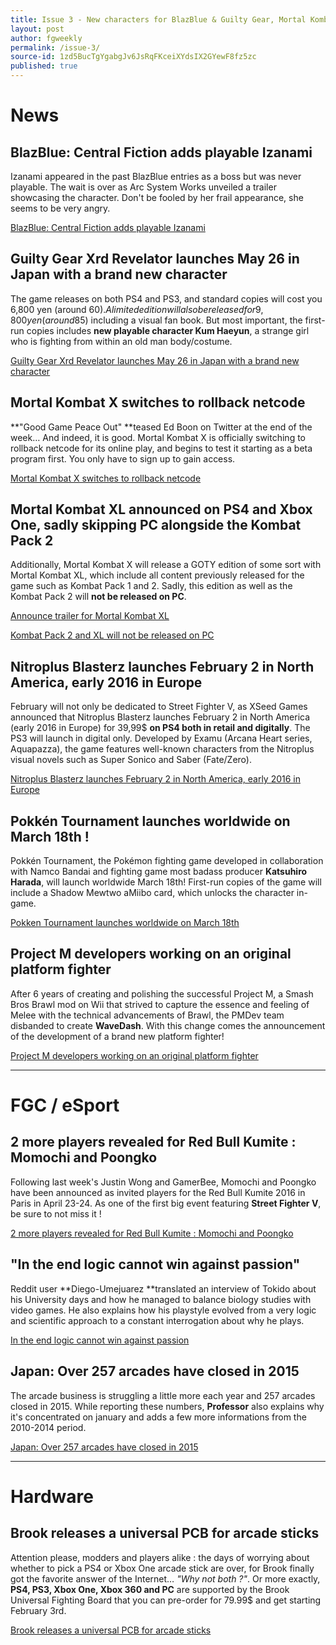 ```yaml
---
title: Issue 3 - New characters for BlazBlue & Guilty Gear, Mortal Kombat XL announced, Momochi and Poongko at Red Bull Kumite...
layout: post
author: fgweekly
permalink: /issue-3/
source-id: 1zd5BucTgYgabgJv6JsRqFKceiXYdsIX2GYewF8fz5zc
published: true
---
```

# News

## BlazBlue: Central Fiction adds playable Izanami

Izanami appeared in the past BlazBlue entries as a boss but was never playable. The wait is over as Arc System Works unveiled a trailer showcasing the character. Don't be fooled by her frail appearance, she seems to be very angry.

[BlazBlue: Central Fiction adds playable Izanami](http://gematsu.com/2016/01/blazblue-central-fiction-hades-izanami-trailer)

## Guilty Gear Xrd Revelator launches May 26 in Japan with a brand new character

The game releases on both PS4 and PS3, and standard copies will cost you 6,800 yen (around 60$). A limited edition will also be released for 9,800 yen (around 85$) including a visual fan book. But most important, the first-run copies includes **new playable character Kum Haeyun**, a strange girl who is fighting from within an old man body/costume.

[Guilty Gear Xrd Revelator launches May 26 in Japan with a brand new character ](http://gematsu.com/2016/01/first-look-guilty-gear-xrd-revelator-new-fighter-kum-haehyun)

## Mortal Kombat X switches to rollback netcode

**"Good Game Peace Out" **teased Ed Boon on Twitter at the end of the week… And indeed, it is good. Mortal Kombat X is officially switching to rollback netcode for its online play, and  begins to test it starting as a beta program first. You only have to sign up to gain access.

[Mortal Kombat X switches to rollback netcode](http://shoryuken.com/2016/01/15/mortal-kombat-x-enhanced-online-beta-sign-ups-open-january-19/)

## Mortal Kombat XL announced on PS4 and Xbox One, sadly skipping PC alongside the Kombat Pack 2

Additionally, Mortal Kombat X will release a GOTY edition of some sort with Mortal Kombat XL, which include all content previously released for the game such as Kombat Pack 1 and 2. Sadly, this edition as well as the Kombat Pack 2 will **not be released on PC**.

[Announce trailer for Mortal Kombat XL](https://www.youtube.com/watch?v=TagYisYp-aQ)

[Kombat Pack 2 and XL will not be released on PC](http://testyourmight.com/threads/future-of-mkx-on-pc.58181/page-7#post-1999319)

## Nitroplus Blasterz launches February 2 in North America, early 2016 in Europe

February will not only be dedicated to Street Fighter V, as XSeed Games announced that Nitroplus Blasterz launches February 2 in North America (early 2016 in Europe) for 39,99$ **on PS4 both in retail and digitally**. The PS3 will launch in digital only. Developed by Examu (Arcana Heart series, Aquapazza), the game features well-known characters from the Nitroplus visual novels such as Super Sonico and Saber (Fate/Zero).

[Nitroplus Blasterz launches February 2 in North America, early 2016 in Europe](http://gematsu.com/2016/01/nitroplus-blasterz-launches-february-2-north-america)

## Pokkén Tournament launches worldwide on March 18th !

Pokkén Tournament, the Pokémon fighting game developed in collaboration with Namco Bandai and fighting game most badass producer **Katsuhiro Harada**, will launch worldwide March 18th! First-run copies of the game will include a Shadow Mewtwo aMiibo card, which unlocks the character in-game.

[Pokken Tournament launches worldwide on March 18th](http://gematsu.com/2016/01/nitroplus-blasterz-launches-february-2-north-america)

## Project M developers working on an original platform fighter

After 6 years of creating and polishing the successful Project M, a Smash Bros Brawl mod on Wii that strived to capture the essence and feeling of Melee with the technical advancements of Brawl, the PMDev team disbanded to create **WaveDash**. With this change comes the announcement of the development of a brand new platform fighter!

[Project M developers working on an original platform fighter](http://www.wavedash.com/blog/2016/1/11/lets-make-a-platform-fighter)

* * *


# FGC / eSport

## 2 more players revealed for Red Bull Kumite : Momochi and Poongko

Following last week's Justin Wong and GamerBee, Momochi and Poongko have been announced as invited players for the Red Bull Kumite 2016 in Paris in April 23-24. As one of the first big event featuring **Street Fighter V**, be sure to not miss it !

[2 more players revealed for Red Bull Kumite : Momochi and Poongko](https://www.facebook.com/events/1627871747476028/)

## "In the end logic cannot win against passion"

Reddit user **Diego-Umejuarez **translated an interview of Tokido about his University days and how he managed to balance biology studies with video games. He also explains how his playstyle evolved from a very logic and scientific approach to a constant interrogation about why he plays.

[In the end logic cannot win against passion ](https://www.reddit.com/r/StreetFighter/comments/40zq41/tokido_played_video_games_for_8_hours_everyday/)

## Japan: Over 257 arcades have closed in 2015

The arcade business is struggling a little more each year and 257 arcades closed in 2015. While reporting these numbers, **Professor** also explains why it's concentrated on january and adds a few more informations from the 2010-2014 period. 

[Japan: Over 257 arcades have closed in 2015](http://www.mmcafe.com/news/posts/10068.html)

* * *


# Hardware

## Brook releases a universal PCB for arcade sticks

Attention please, modders and players alike : the days of worrying about whether to pick a PS4 or Xbox One arcade stick are over, for Brook finally got the favorite answer of the Internet… *"Why not both ?"*. Or more exactly, **PS4, PS3, Xbox One, Xbox 360 and PC** are supported by the Brook Universal Fighting Board that you can pre-order for 79.99$ and get starting February 3rd.

[Brook releases a universal PCB for arcade sticks](http://arcadeshock.com/collections/brook/products/brook-universal-fighting-board-ps3-ps4-xbox-360-xbox-one-pc)

